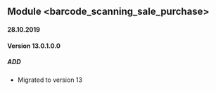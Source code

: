 ## Module <barcode_scanning_sale_purchase>

#### 28.10.2019
#### Version 13.0.1.0.0
##### ADD
- Migrated to version 13
